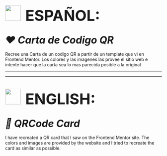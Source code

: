 # <img style="padding-right:0.5rem" src='https://img.freepik.com/vector-premium/bandera-argentina-bandera-argentina-ilustracion-vectorial_685751-66.jpg' width="50px" >  <span style="font-size:3rem">ESPAÑOL:</span>
## <i align="center" style="font-size:2rem">❤ Carta de Codigo QR</i>

Recree una Carta de un codigo QR a partir de un template que vi en Frontend Mentor. Los colores y las imagenes las provee el sitio web e intente hacer que la carta sea lo mas parecida posible a la original

----------------------------------------------------------------------------------
----------------------------------------------------------------------------------

# <img style="padding-right:0.5rem" src="https://img.freepik.com/vector-premium/gran-bretana-bandera-bandera-inglaterra-vector-icono-reino-unido-bandera-gran-bretana-10-eps_800531-104.jpg" width="50px"> <span style="font-size:3rem">ENGLISH:</span>

## <i align="center" style="font-size:2rem">🤍 QRCode Card</i>

I have recreated a QR card that I saw on the Frontend Mentor site. The colors and images are provided by the website and I tried to recreate the card as similar as possible.

